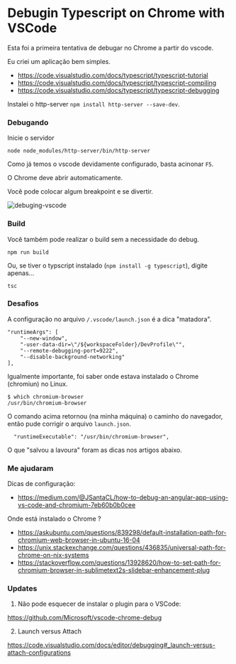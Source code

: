 # Debugin Typescript on Chrome with VSCode

Esta foi a primeira tentativa de debugar no Chrome a partir do vscode.

Eu criei um aplicação bem simples.

- https://code.visualstudio.com/docs/typescript/typescript-tutorial
- https://code.visualstudio.com/docs/typescript/typescript-compiling
- https://code.visualstudio.com/docs/typescript/typescript-debugging

Instalei o http-server `npm install http-server --save-dev`.

### Debugando

Inicie o servidor

    node node_modules/http-server/bin/http-server

Como já temos o vscode devidamente configurado, basta acinonar `F5`.

O Chrome deve abrir automaticamente.

Você pode colocar algum breakpoint e se divertir.

![debuging-vscode](https://user-images.githubusercontent.com/1257048/88119216-27b61a00-cb96-11ea-996b-be37c70d3e43.png)


### Build

Você também pode realizar o build sem a necessidade do debug.

    npm run build

Ou, se tiver o typscript instalado (`npm install -g typescript`), digite apenas...

    tsc


### Desafios

A configuração no arquivo `/.vscode/launch.json` é a dica "matadora".

    "runtimeArgs": [
        "--new-window",
        "-user-data-dir=\"/${workspaceFolder}/DevProfile\"",
        "--remote-debugging-port=9222",
        "--disable-background-networking"
    ],

Igualmente importante, foi saber onde estava instalado o Chrome (chromiun) no Linux.

    $ which chromium-browser
    /usr/bin/chromium-browser

O comando acima retornou (na minha máquina) o caminho do navegador, então pude corrigir o
arquivo `launch.json`.

      "runtimeExecutable": "/usr/bin/chromium-browser",

O que "salvou a lavoura" foram as dicas nos artigos abaixo.

### Me ajudaram

Dicas de configuração:

- https://medium.com/@JSantaCL/how-to-debug-an-angular-app-using-vs-code-and-chromium-7eb60b0b0cee

Onde está instalado o Chrome ?

- https://askubuntu.com/questions/839298/default-installation-path-for-chromium-web-browser-in-ubuntu-16-04
- https://unix.stackexchange.com/questions/436835/universal-path-for-chrome-on-nix-systems
- https://stackoverflow.com/questions/13928620/how-to-set-path-for-chromium-browser-in-sublimetext2s-slidebar-enhancement-plug


### Updates

1) Não pode esquecer de instalar o plugin para o VSCode:

https://github.com/Microsoft/vscode-chrome-debug


2) Launch versus Attach

https://code.visualstudio.com/docs/editor/debugging#_launch-versus-attach-configurations